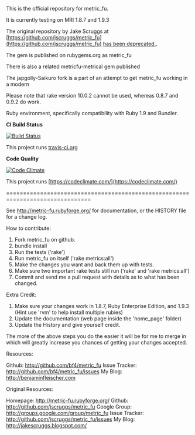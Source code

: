 This is the official repository for metric_fu.

It is currently testing on MRI 1.8.7 and 1.9.3

The original repository by Jake Scruggs at [https://github.com/jscruggs/metric_fu](https://github.com/jscruggs/metric_fu) [has been deprecated.](http://jakescruggs.blogspot.com/2012/08/why-i-abandoned-metricfu.html).

The gem is published on rubygems.org as metric_fu

There is also a related metricfu-metrical gem published

The japgolly-Saikuro fork is a part of an attempt to get metric_fu working in a modern

Please note that rake version 10.0.2 cannot be used, whereas 0.8.7 and 0.9.2 do work.

Ruby environment, specifically compatibility with Ruby 1.9 and Bundler.

__CI Build Status__

[![Build Status](https://secure.travis-ci.org/bf4/metric_fu.png)](http://travis-ci.org/bf4/metric_fu)

This project runs [travis-ci.org](http://travis-ci.org)

__Code Quality__

[![Code Climate](https://codeclimate.com/badge.png)](https://codeclimate.com/github/bf4/metric_fu)

This project runs [https://codeclimate.com/](https://codeclimate.com/)


===============================================================================

See http://metric-fu.rubyforge.org/ for documentation, or the HISTORY file for a change log.

How to contribute:

1. Fork metric_fu on github.
2. bundle install
3. Run the tests ('rake')
4. Run metric_fu on itself ('rake metrics:all')
5. Make the changes you want and back them up with tests.
6. Make sure two important rake tests still run ('rake' and 'rake metrics:all')
7. Commit and send me a pull request with details as to what has been changed.

Extra Credit:

1. Make sure your changes work in 1.8.7, Ruby Enterprise Edition, and 1.9.3 (Hint use 'rvm' to help install multiple rubies)
2. Update the documentation (web page inside the 'home_page' folder)
3. Update the History and give yourself credit.


The more of the above steps you do the easier it will be for me to merge in which will greatly increase you chances of getting your changes accepted.

Resources:

Github: http://github.com/bf4/metric_fu
Issue Tracker: http://github.com/bf4/metric_fu/issues
My Blog: http://benjaminfleischer.com

Original Resources:

Homepage: http://metric-fu.rubyforge.org/
Github: http://github.com/jscruggs/metric_fu
Google Group: http://groups.google.com/group/metric_fu
Issue Tracker: http://github.com/jscruggs/metric_fu/issues
My Blog: http://jakescruggs.blogspot.com/
